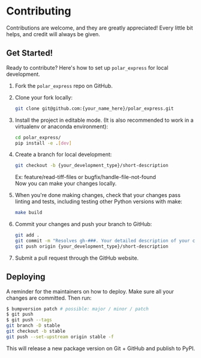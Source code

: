 # Contributing

Contributions are welcome, and they are greatly appreciated! Every little bit
helps, and credit will always be given.

## Get Started!
Ready to contribute? Here's how to set up `polar_express` for local development.

1. Fork the `polar_express` repo on GitHub.

2. Clone your fork locally:

    ```bash
    git clone git@github.com:{your_name_here}/polar_express.git
    ```

3. Install the project in editable mode. (It is also recommended to work in a
virtualenv or anaconda environment):

    ```bash
    cd polar_express/
    pip install -e .[dev]
    ```

4. Create a branch for local development:

    ```bash
    git checkout -b {your_development_type}/short-description
    ```

    Ex: feature/read-tiff-files or bugfix/handle-file-not-found<br>
    Now you can make your changes locally.

5. When you're done making changes, check that your changes pass linting and
   tests, including testing other Python versions with make:

    ```bash
    make build
    ```

6. Commit your changes and push your branch to GitHub:

    ```bash
    git add .
    git commit -m "Resolves gh-###. Your detailed description of your changes."
    git push origin {your_development_type}/short-description
    ```

7. Submit a pull request through the GitHub website.

## Deploying

A reminder for the maintainers on how to deploy.
Make sure all your changes are committed.
Then run:

```bash
$ bumpversion patch # possible: major / minor / patch
$ git push
$ git push --tags
git branch -D stable
git checkout -b stable
git push --set-upstream origin stable -f
```

This will release a new package version on Git + GitHub and publish to PyPI.
